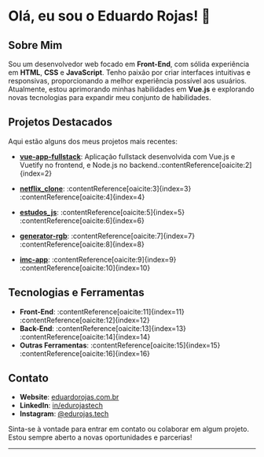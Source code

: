 # Olá, eu sou o Eduardo Rojas! 👋

## Sobre Mim

Sou um desenvolvedor web focado em **Front-End**, com sólida experiência em **HTML**, **CSS** e **JavaScript**. Tenho paixão por criar interfaces intuitivas e responsivas, proporcionando a melhor experiência possível aos usuários. Atualmente, estou aprimorando minhas habilidades em **Vue.js** e explorando novas tecnologias para expandir meu conjunto de habilidades.

## Projetos Destacados

Aqui estão alguns dos meus projetos mais recentes:

- **[vue-app-fullstack](https://github.com/edurojastech/vue-app-fullstack)**: Aplicação fullstack desenvolvida com Vue.js e Vuetify no frontend, e Node.js no backend.&#8203;:contentReference[oaicite:2]{index=2}

- **[netflix_clone](https://github.com/edurojastech/netflix_clone)**: :contentReference[oaicite:3]{index=3}&#8203;:contentReference[oaicite:4]{index=4}

- **[estudos_js](https://github.com/edurojastech/estudos_js)**: :contentReference[oaicite:5]{index=5}&#8203;:contentReference[oaicite:6]{index=6}

- **[generator-rgb](https://github.com/edurojastech/generator-rgb)**: :contentReference[oaicite:7]{index=7}&#8203;:contentReference[oaicite:8]{index=8}

- **[imc-app](https://github.com/edurojastech/imc-app)**: :contentReference[oaicite:9]{index=9}&#8203;:contentReference[oaicite:10]{index=10}

## Tecnologias e Ferramentas

- **Front-End**: :contentReference[oaicite:11]{index=11}&#8203;:contentReference[oaicite:12]{index=12}
- **Back-End**: :contentReference[oaicite:13]{index=13}&#8203;:contentReference[oaicite:14]{index=14}
- **Outras Ferramentas**: :contentReference[oaicite:15]{index=15}&#8203;:contentReference[oaicite:16]{index=16}

## Contato

- **Website**: [eduardorojas.com.br](https://eduardorojas.com.br)
- **LinkedIn**: [in/edurojastech](https://www.linkedin.com/in/edurojastech)
- **Instagram**: [@edurojas.tech](https://www.instagram.com/edurojas.tech)

Sinta-se à vontade para entrar em contato ou colaborar em algum projeto. Estou sempre aberto a novas oportunidades e parcerias!

---
